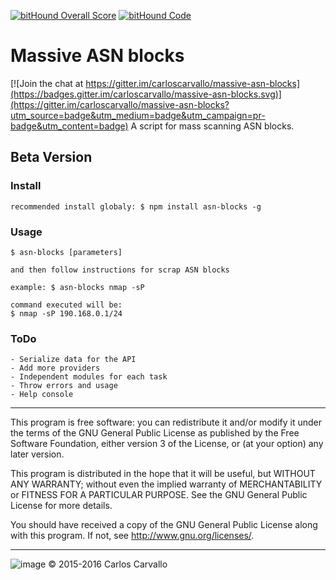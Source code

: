 [![bitHound Overall Score](https://www.bithound.io/github/carloscarvallo/massive-asn-blocks/badges/score.svg)](https://www.bithound.io/github/carloscarvallo/massive-asn-blocks)
[![bitHound Code](https://www.bithound.io/github/carloscarvallo/massive-asn-blocks/badges/code.svg)](https://www.bithound.io/github/carloscarvallo/massive-asn-blocks)

# Massive ASN blocks

[![Join the chat at https://gitter.im/carloscarvallo/massive-asn-blocks](https://badges.gitter.im/carloscarvallo/massive-asn-blocks.svg)](https://gitter.im/carloscarvallo/massive-asn-blocks?utm_source=badge&utm_medium=badge&utm_campaign=pr-badge&utm_content=badge)
A script for mass scanning ASN blocks.

## Beta Version

### Install
```
recommended install globaly: $ npm install asn-blocks -g
```

### Usage
```
$ asn-blocks [parameters]

and then follow instructions for scrap ASN blocks

example: $ asn-blocks nmap -sP

```


```
command executed will be:
$ nmap -sP 190.168.0.1/24
```
### ToDo

```
- Serialize data for the API
- Add more providers
- Independent modules for each task
- Throw errors and usage
- Help console
```

*****************************************************************
This program is free software: you can redistribute it and/or modify it under the terms of the GNU General Public License as published by the Free Software Foundation, either version 3 of the License, or (at your option) any later version.

This program is distributed in the hope that it will be useful, but WITHOUT ANY WARRANTY; without even the implied warranty of MERCHANTABILITY or FITNESS FOR A PARTICULAR PURPOSE.  See the GNU General Public License for more details.

You should have received a copy of the GNU General Public License along with this program.  If not, see <http://www.gnu.org/licenses/>.
*****************************************************************
![image](http://www.gnu.org/graphics/gplv3-88x31.png)
 © 2015-2016 Carlos Carvallo
